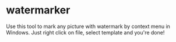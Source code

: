 # watermarker
Use this tool to mark any picture with watermark by context menu in Windows. Just right click on file, select template and you're done!
